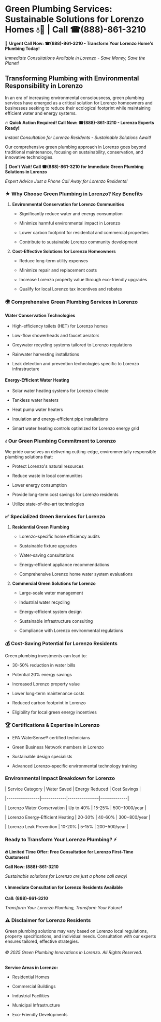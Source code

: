 # Green Plumbing Services: Sustainable Solutions for Lorenzo Homes 💧🌿 | Call ☎(888)-861-3210

🚨 **Urgent Call Now: ☎(888)-861-3210 - Transform Your Lorenzo Home's Plumbing Today!**
*Immediate Consultations Available in Lorenzo - Save Money, Save the Planet!*

## Transforming Plumbing with Environmental Responsibility in Lorenzo

In an era of increasing environmental consciousness, green plumbing services have emerged as a critical solution for Lorenzo homeowners and businesses seeking to reduce their ecological footprint while maintaining efficient water and energy systems. 

🔥 **Quick Action Required! Call Now: ☎(888)-861-3210 - Lorenzo Experts Ready!**
*Instant Consultation for Lorenzo Residents - Sustainable Solutions Await!*

Our comprehensive green plumbing approach in Lorenzo goes beyond traditional maintenance, focusing on sustainability, conservation, and innovative technologies.

🚨 **Don't Wait! Call ☎(888)-861-3210 for Immediate Green Plumbing Solutions in Lorenzo**
*Expert Advice Just a Phone Call Away for Lorenzo Residents!*

### ★ Why Choose Green Plumbing in Lorenzo? Key Benefits

1. **Environmental Conservation for Lorenzo Communities** 
   - Significantly reduce water and energy consumption
   - Minimize harmful environmental impact in Lorenzo
   - Lower carbon footprint for residential and commercial properties
   - Contribute to sustainable Lorenzo community development

2. **Cost-Effective Solutions for Lorenzo Homeowners** 
   - Reduce long-term utility expenses
   - Minimize repair and replacement costs
   - Increase Lorenzo property value through eco-friendly upgrades
   - Qualify for local Lorenzo tax incentives and rebates

### 🌍 Comprehensive Green Plumbing Services in Lorenzo

#### Water Conservation Technologies
- High-efficiency toilets (HET) for Lorenzo homes
- Low-flow showerheads and faucet aerators
- Greywater recycling systems tailored to Lorenzo regulations
- Rainwater harvesting installations
- Leak detection and prevention technologies specific to Lorenzo infrastructure

#### Energy-Efficient Water Heating
- Solar water heating systems for Lorenzo climate
- Tankless water heaters
- Heat pump water heaters
- Insulation and energy-efficient pipe installations
- Smart water heating controls optimized for Lorenzo energy grid

### 💧 Our Green Plumbing Commitment to Lorenzo

We pride ourselves on delivering cutting-edge, environmentally responsible plumbing solutions that:
- Protect Lorenzo's natural resources
- Reduce waste in local communities
- Lower energy consumption
- Provide long-term cost savings for Lorenzo residents
- Utilize state-of-the-art technologies

### ✅ Specialized Green Services for Lorenzo

1. **Residential Green Plumbing**
   - Lorenzo-specific home efficiency audits
   - Sustainable fixture upgrades
   - Water-saving consultations
   - Energy-efficient appliance recommendations
   - Comprehensive Lorenzo home water system evaluations

2. **Commercial Green Solutions for Lorenzo**
   - Large-scale water management
   - Industrial water recycling
   - Energy-efficient system design
   - Sustainable infrastructure consulting
   - Compliance with Lorenzo environmental regulations

### 💰 Cost-Saving Potential for Lorenzo Residents

Green plumbing investments can lead to:
- 30-50% reduction in water bills
- Potential 20% energy savings
- Increased Lorenzo property value
- Lower long-term maintenance costs
- Reduced carbon footprint in Lorenzo
- Eligibility for local green energy incentives

### 🏆 Certifications & Expertise in Lorenzo

- EPA WaterSense® certified technicians
- Green Business Network members in Lorenzo
- Sustainable design specialists
- Advanced Lorenzo-specific environmental technology training

### Environmental Impact Breakdown for Lorenzo

| Service Category | Water Saved | Energy Reduced | Cost Savings |
|-----------------|-------------|----------------|--------------|
| Lorenzo Water Conservation | Up to 40% | 15-25% | $500-$1000/year |
| Lorenzo Energy-Efficient Heating | 20-30% | 40-60% | $300-$800/year |
| Lorenzo Leak Prevention | 10-20% | 5-15% | $200-$500/year |

### Ready to Transform Your Lorenzo Plumbing? ⚡

**🔥 Limited Time Offer: Free Consultation for Lorenzo First-Time Customers!**

**Call Now: (888)-861-3210**
*Sustainable solutions for Lorenzo are just a phone call away!*

#### 📞 Immediate Consultation for Lorenzo Residents Available

**Call: (888)-861-3210**
*Transform Your Lorenzo Plumbing, Transform Your Future!*

### ⚠️ Disclaimer for Lorenzo Residents

Green plumbing solutions may vary based on Lorenzo local regulations, property specifications, and individual needs. Consultation with our experts ensures tailored, effective strategies.

###### © 2025 Green Plumbing Innovations in Lorenzo. All Rights Reserved.

**Service Areas in Lorenzo:** 
- Residential Homes
- Commercial Buildings
- Industrial Facilities
- Municipal Infrastructure
- Eco-Friendly Developments